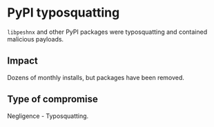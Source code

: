 <!-- cSpell:ignore typosquatting Typosquatting libpeshnx -->
# PyPI typosquatting

`libpeshnx` and other PyPI packages were typosquatting and contained malicious
payloads.

## Impact

Dozens of monthly installs, but packages have been removed.

## Type of compromise

Negligence - Typosquatting.
